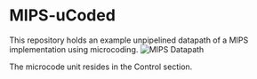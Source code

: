 # MIPS-uCoded
This repository holds an example unpipelined datapath of a MIPS implementation using microcoding.
![MIPS Datapath](http://www2.engr.arizona.edu/~ece369/Lab/Fall2014/LAB10-17/resources/datapath.jpg)

The microcode unit resides in the Control section.

